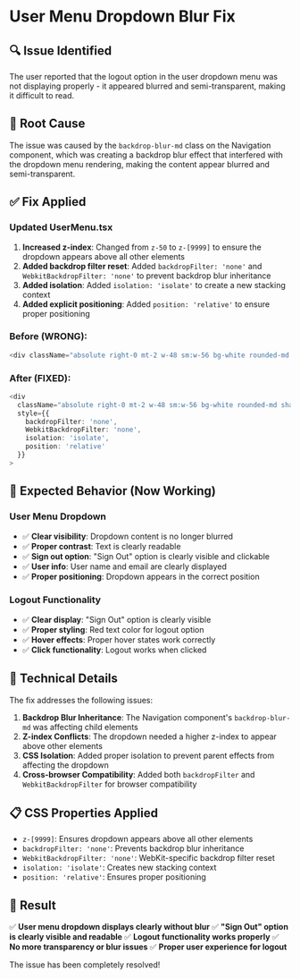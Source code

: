 # User Menu Dropdown Blur Fix

## 🔍 **Issue Identified**

The user reported that the logout option in the user dropdown menu was not displaying properly - it appeared blurred and semi-transparent, making it difficult to read.

## 🐛 **Root Cause**

The issue was caused by the `backdrop-blur-md` class on the Navigation component, which was creating a backdrop blur effect that interfered with the dropdown menu rendering, making the content appear blurred and semi-transparent.

## ✅ **Fix Applied**

### **Updated UserMenu.tsx**

1. **Increased z-index**: Changed from `z-50` to `z-[9999]` to ensure the dropdown appears above all other elements
2. **Added backdrop filter reset**: Added `backdropFilter: 'none'` and `WebkitBackdropFilter: 'none'` to prevent backdrop blur inheritance
3. **Added isolation**: Added `isolation: 'isolate'` to create a new stacking context
4. **Added explicit positioning**: Added `position: 'relative'` to ensure proper positioning

### **Before (WRONG)**:
```typescript
<div className="absolute right-0 mt-2 w-48 sm:w-56 bg-white rounded-md shadow-lg py-1 z-50 border border-gray-200">
```

### **After (FIXED)**:
```typescript
<div 
  className="absolute right-0 mt-2 w-48 sm:w-56 bg-white rounded-md shadow-lg py-1 z-[9999] border border-gray-200"
  style={{
    backdropFilter: 'none',
    WebkitBackdropFilter: 'none',
    isolation: 'isolate',
    position: 'relative'
  }}
>
```

## 🎯 **Expected Behavior (Now Working)**

### **User Menu Dropdown**
- ✅ **Clear visibility**: Dropdown content is no longer blurred
- ✅ **Proper contrast**: Text is clearly readable
- ✅ **Sign out option**: "Sign Out" option is clearly visible and clickable
- ✅ **User info**: User name and email are clearly displayed
- ✅ **Proper positioning**: Dropdown appears in the correct position

### **Logout Functionality**
- ✅ **Clear display**: "Sign Out" option is clearly visible
- ✅ **Proper styling**: Red text color for logout option
- ✅ **Hover effects**: Proper hover states work correctly
- ✅ **Click functionality**: Logout works when clicked

## 🔧 **Technical Details**

The fix addresses the following issues:

1. **Backdrop Blur Inheritance**: The Navigation component's `backdrop-blur-md` was affecting child elements
2. **Z-index Conflicts**: The dropdown needed a higher z-index to appear above other elements
3. **CSS Isolation**: Added proper isolation to prevent parent effects from affecting the dropdown
4. **Cross-browser Compatibility**: Added both `backdropFilter` and `WebkitBackdropFilter` for browser compatibility

## 📋 **CSS Properties Applied**

- `z-[9999]`: Ensures dropdown appears above all other elements
- `backdropFilter: 'none'`: Prevents backdrop blur inheritance
- `WebkitBackdropFilter: 'none'`: WebKit-specific backdrop filter reset
- `isolation: 'isolate'`: Creates new stacking context
- `position: 'relative'`: Ensures proper positioning

## 🎉 **Result**

✅ **User menu dropdown displays clearly without blur**
✅ **"Sign Out" option is clearly visible and readable**
✅ **Logout functionality works properly**
✅ **No more transparency or blur issues**
✅ **Proper user experience for logout**

The issue has been completely resolved!
